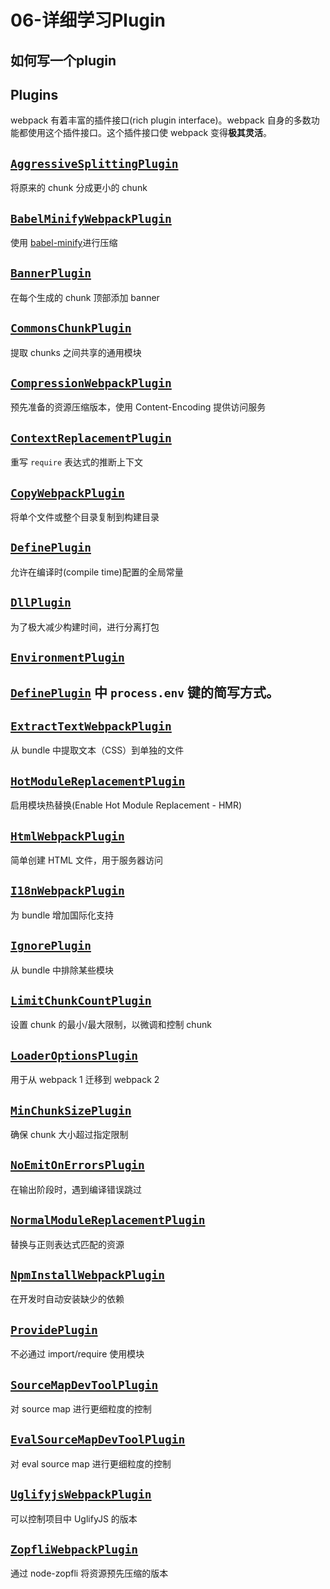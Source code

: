 # 06-详细学习Plugin

## 如何写一个plugin

## Plugins

webpack 有着丰富的插件接口(rich plugin interface)。webpack 自身的多数功能都使用这个插件接口。这个插件接口使 webpack 变得**极其灵活**。 

## [`AggressiveSplittingPlugin`](https://www.webpackjs.com/plugins/aggressive-splitting-plugin)

将原来的 chunk 分成更小的 chunk

## [`BabelMinifyWebpackPlugin`](https://www.webpackjs.com/plugins/babel-minify-webpack-plugin)

使用 [babel-minify](https://github.com/babel/minify)进行压缩

## [`BannerPlugin`](https://www.webpackjs.com/plugins/banner-plugin)

在每个生成的 chunk 顶部添加 banner

## [`CommonsChunkPlugin`](https://www.webpackjs.com/plugins/commons-chunk-plugin)

提取 chunks 之间共享的通用模块

## [`CompressionWebpackPlugin`](https://www.webpackjs.com/plugins/compression-webpack-plugin)

预先准备的资源压缩版本，使用 Content-Encoding 提供访问服务

## [`ContextReplacementPlugin`](https://www.webpackjs.com/plugins/context-replacement-plugin)

重写 `require` 表达式的推断上下文

## [`CopyWebpackPlugin`](https://www.webpackjs.com/plugins/copy-webpack-plugin)

将单个文件或整个目录复制到构建目录

## [`DefinePlugin`](https://www.webpackjs.com/plugins/define-plugin)

允许在编译时(compile time)配置的全局常量

## [`DllPlugin`](https://www.webpackjs.com/plugins/dll-plugin)

为了极大减少构建时间，进行分离打包

## [`EnvironmentPlugin`](https://www.webpackjs.com/plugins/environment-plugin)

## [`DefinePlugin`](https://www.webpackjs.com/plugins/define-plugin) 中 `process.env` 键的简写方式。

## [`ExtractTextWebpackPlugin`](https://www.webpackjs.com/plugins/extract-text-webpack-plugin)

从 bundle 中提取文本（CSS）到单独的文件

## [`HotModuleReplacementPlugin`](https://www.webpackjs.com/plugins/hot-module-replacement-plugin)

启用模块热替换(Enable Hot Module Replacement - HMR)

## [`HtmlWebpackPlugin`](https://www.webpackjs.com/plugins/html-webpack-plugin)

简单创建 HTML 文件，用于服务器访问

## [`I18nWebpackPlugin`](https://www.webpackjs.com/plugins/i18n-webpack-plugin)

为 bundle 增加国际化支持

## [`IgnorePlugin`](https://www.webpackjs.com/plugins/ignore-plugin)

从 bundle 中排除某些模块

## [`LimitChunkCountPlugin`](https://www.webpackjs.com/plugins/limit-chunk-count-plugin)

设置 chunk 的最小/最大限制，以微调和控制 chunk

## [`LoaderOptionsPlugin`](https://www.webpackjs.com/plugins/loader-options-plugin)

用于从 webpack 1 迁移到 webpack 2

## [`MinChunkSizePlugin`](https://www.webpackjs.com/plugins/min-chunk-size-plugin)

确保 chunk 大小超过指定限制

## [`NoEmitOnErrorsPlugin`](https://www.webpackjs.com/plugins/no-emit-on-errors-plugin)

在输出阶段时，遇到编译错误跳过

## [`NormalModuleReplacementPlugin`](https://www.webpackjs.com/plugins/normal-module-replacement-plugin)

替换与正则表达式匹配的资源

## [`NpmInstallWebpackPlugin`](https://www.webpackjs.com/plugins/npm-install-webpack-plugin)

在开发时自动安装缺少的依赖

## [`ProvidePlugin`](https://www.webpackjs.com/plugins/provide-plugin)

不必通过 import/require 使用模块

## [`SourceMapDevToolPlugin`](https://www.webpackjs.com/plugins/source-map-dev-tool-plugin)

对 source map 进行更细粒度的控制

## [`EvalSourceMapDevToolPlugin`](https://www.webpackjs.com/plugins/eval-source-map-dev-tool-plugin)

对 eval source map 进行更细粒度的控制

## [`UglifyjsWebpackPlugin`](https://www.webpackjs.com/plugins/uglifyjs-webpack-plugin)

可以控制项目中 UglifyJS 的版本

## [`ZopfliWebpackPlugin`](https://www.webpackjs.com/plugins/zopfli-webpack-plugin)

通过 node-zopfli 将资源预先压缩的版本
